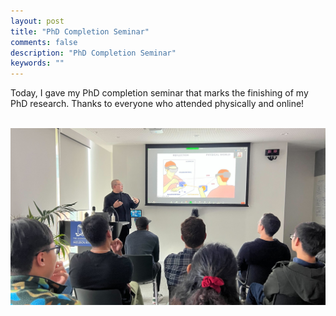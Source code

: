 ```yaml
---
layout: post
title: "PhD Completion Seminar"
comments: false
description: "PhD Completion Seminar"
keywords: ""
---
```


Today, I gave my PhD completion seminar that marks the finishing of my PhD research. Thanks to everyone who attended physically and online!

<div class="container">
    <img src="/assets/images/completion/0.jpg" alt="">
</div>
<div class="container">
    <img src="/assets/images/completion/1.jpg" alt="">
</div>
